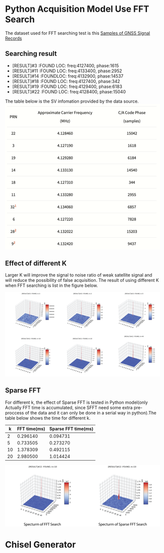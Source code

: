 # Python Acquisition Model Use FFT Search
The dataset used for FFT searching test is this
[Samples of GNSS Signal Records](http://gfix.dk/matlab-gnss-sdr-book/gnss-signal-records/)
## Searching result
- [RESULT]#3 :FOUND LOC: freq:4127400, phase:1615
- [RESULT]#11 :FOUND LOC: freq:4133400, phase:2952
- [RESULT]#14 :FOUNDLOC: freq:4132900, phase:14537
- [RESULT]#18 :FOUND LOC: freq:4127400, phase:342
- [RESULT]#19 :FOUND LOC: freq:4129400, phase:6183
- [RESULT]#22 :FOUND LOC: freq:4128400, phase:15040

The table below is the SV infomation provided by the data source.
![signal](pictures/signal.png)
## Effect of different K
Larger K will improve the signal to noise ratio of weak satellite signal and will reduce the possibility of false acquisition. 
The result of using different K when FFT searching is list in the figure below.

![fft](pictures/fft-keffect.png)

## Sparse FFT
For different k, the effect of Sparse FFT is tested in Python model(only Actually FFT time is accumulated, since SFFT need some extra pre-proccess of the data and it can only be done in a serial way in python).The table below shows the time for different k.

| k  | FFT time(ms) | Sparse FFT time(ms) |
|----|--------------|---------------------|
| 2  | 0.296140     | 0.094731            |
| 5  | 0.733505     | 0.273270            |
| 10 | 1.378309     | 0.492115            |
| 20 | 2.980500     | 1.014424            |

![sfft](pictures/sfft-effect.png)

# Chisel Generator


